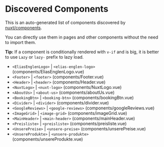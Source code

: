 # Discovered Components

This is an auto-generated list of components discovered by [nuxt/components](https://github.com/nuxt/components).

You can directly use them in pages and other components without the need to import them.

**Tip:** If a component is conditionally rendered with `v-if` and is big, it is better to use `Lazy` or `lazy-` prefix to lazy load.

- `<EliasEnglenLogo>` | `<elias-englen-logo>` (components/EliasEnglenLogo.vue)
- `<Footer>` | `<footer>` (components/Footer.vue)
- `<Header>` | `<header>` (components/Header.vue)
- `<NuxtLogo>` | `<nuxt-logo>` (components/NuxtLogo.vue)
- `<AboutUs>` | `<about-us>` (components/aboutUs.vue)
- `<BookingBtn>` | `<booking-btn>` (components/bookingBtn.vue)
- `<Divider>` | `<divider>` (components/divider.vue)
- `<GoogleReviews>` | `<google-reviews>` (components/googleReviews.vue)
- `<ImageGrid>` | `<image-grid>` (components/imageGrid.vue)
- `<MainHeader>` | `<main-header>` (components/mainHeader.vue)
- `<Preisliste>` | `<preisliste>` (components/preisliste.vue)
- `<UnserePreise>` | `<unsere-preise>` (components/unserePreise.vue)
- `<UnsereProdukte>` | `<unsere-produkte>` (components/unsereProdukte.vue)
